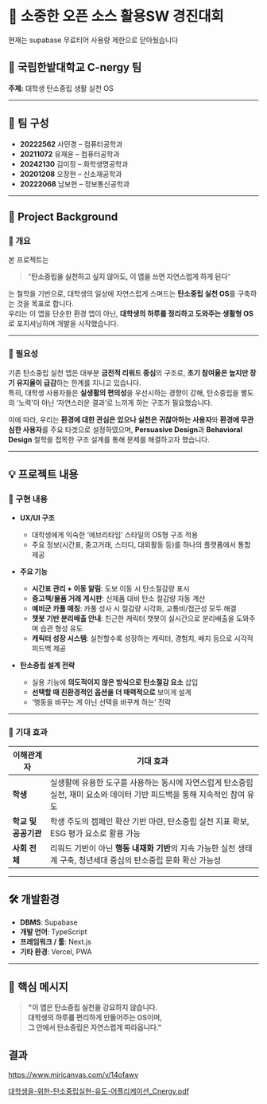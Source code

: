 # 🌱 소중한 오픈 소스 활용SW 경진대회
현재는 supabase 무료티어 사용량 제한으로 닫아뒀습니다

## 🧩 국립한밭대학교 C-nergy 팀  
**주제:** 대학생 탄소중립 생활 실천 OS  

---

## 👥 팀 구성  
- **20222562** 사민경 – 컴퓨터공학과  
- **20211072** 유재윤 – 컴퓨터공학과  
- **20242130** 김미정 – 화학생명공학과
- **20201208** 오장현 – 신소재공학과
- **20222068** 남보현 – 정보통신공학과
<!-- 팀원 정보 업데이트 필요 -->

---

## 📌 Project Background  

### 📍 개요  
본 프로젝트는  
> "**탄소중립을 실천하고 싶지 않아도, 이 앱을 쓰면 자연스럽게 하게 된다**"  

는 철학을 기반으로, 대학생의 일상에 자연스럽게 스며드는 **탄소중립 실천 OS**를 구축하는 것을 목표로 합니다.  
우리는 이 앱을 단순한 환경 앱이 아닌, **대학생의 하루를 정리하고 도와주는 생활형 OS**로 포지셔닝하며 개발을 시작했습니다.

---

### 📍 필요성  
기존 탄소중립 실천 앱은 대부분 **금전적 리워드 중심**의 구조로, **초기 참여율은 높지만 장기 유지율이 급감**하는 한계를 지니고 있습니다.  
특히, 대학생 사용자들은 **실생활의 편의성**을 우선시하는 경향이 강해, 탄소중립을 별도의 ‘노력’이 아닌 ‘자연스러운 결과’로 느끼게 하는 구조가 필요했습니다.

이에 따라, 우리는 **환경에 대한 관심은 있으나 실천은 귀찮아하는 사용자**와 **환경에 무관심한 사용자**를 주요 타겟으로 설정하였으며, **Persuasive Design**과 **Behavioral Design** 철학을 접목한 구조 설계를 통해 문제를 해결하고자 했습니다.

---

## 💡 프로젝트 내용  

### 🔧 구현 내용  

- **UX/UI 구조**  
  - 대학생에게 익숙한 ‘에브리타임’ 스타일의 OS형 구조 적용  
  - 주요 정보(시간표, 중고거래, 스터디, 대외활동 등)를 하나의 플랫폼에서 통합 제공  

- **주요 기능**  
  - **시간표 관리 + 이동 알림**: 도보 이동 시 탄소절감량 표시  
  - **중고책/물품 거래 게시판**: 신제품 대비 탄소 절감량 자동 계산  
  - **예비군 카풀 매칭**: 카풀 성사 시 절감량 시각화, 교통비/접근성 모두 해결  
  - **챗봇 기반 분리배출 안내**: 친근한 캐릭터 챗봇이 실시간으로 분리배출을 도와주며 습관 형성 유도  
  - **캐릭터 성장 시스템**: 실천할수록 성장하는 캐릭터, 경험치, 배지 등으로 시각적 피드백 제공  

- **탄소중립 설계 전략**  
  - 실용 기능에 **의도적이지 않은 방식으로 탄소절감 요소** 삽입  
  - **선택할 때 친환경적인 옵션을 더 매력적으로** 보이게 설계  
  - ‘행동을 바꾸는 게 아닌 선택을 바꾸게 하는’ 전략  

---

### 🎯 기대 효과  

| 이해관계자 | 기대 효과 |
|------------|------------|
| **학생** | 실생활에 유용한 도구를 사용하는 동시에 자연스럽게 탄소중립 실천, 재미 요소와 데이터 기반 피드백을 통해 지속적인 참여 유도 |
| **학교 및 공공기관** | 학생 주도의 캠페인 확산 기반 마련, 탄소중립 실천 지표 확보, ESG 평가 요소로 활용 가능 |
| **사회 전체** | 리워드 기반이 아닌 **행동 내재화 기반**의 지속 가능한 실천 생태계 구축, 청년세대 중심의 탄소중립 문화 확산 가능성 |

---

## 🛠️ 개발환경  

- **DBMS**: Supabase 
- **개발 언어**: TypeScript
- **프레임워크 / 툴**: Next.js
- **기타 환경**: Vercel, PWA

---

## 📢 핵심 메시지  

> **"이 앱은 탄소중립 실천을 강요하지 않습니다.  
대학생의 하루를 편리하게 만들어주는 OS이며,  
그 안에서 탄소중립은 자연스럽게 따라옵니다."**

## 결과

https://www.miricanvas.com/v/14ofawv

[대학생을-위한-탄소중립실현-유도-어플리케이션_Cnergy.pdf](https://github.com/user-attachments/files/20513307/-.-.-.-._Cnergy.pdf)

